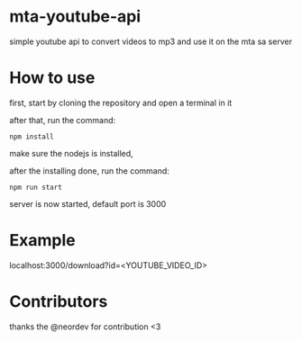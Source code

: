 # mta-youtube-api
simple youtube api to convert videos to mp3 and use it on the mta sa server

# How to use

first, start by cloning the repository and open a terminal in it

after that, run the command:

`npm install`

make sure the nodejs is installed,

after the installing done, run the command:

`npm run start`

server is now started, default port is 3000

# Example

localhost:3000/download?id=<YOUTUBE_VIDEO_ID>

# Contributors

thanks the @neordev for contribution <3
